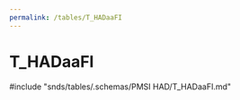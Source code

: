 ```yaml
---
permalink: /tables/T_HADaaFI
---
```

# T\_HADaaFI
<!-- SPDX-License-Identifier: MPL-2.0 -->

<!-- ATTENTION : Ne pas supprimer ou modifier la ligne ci-dessous -->
#include "snds/tables/.schemas/PMSI HAD/T_HADaaFI.md"
<!-- ATTENTION : Ne pas supprimer ou modifier la ligne ci-dessus -->

